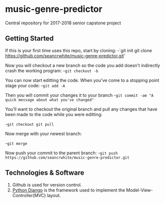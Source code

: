 # music-genre-predictor
Central repository for 2017-2018 senior capstone project


## Getting Started 

If this is your first time uses this repo, start by cloning: 
  -`git init
  git clone https://github.com/seancrwhite/music-genre-predictor.git'
  
  Now you will checkout a new branch so the code you add doesn't indirectly crash the working program:
-`git checkout -b`

You can now start editting the code. When you've come to a stopping point stage your code:
-`git add -A`


Then you will commit your changes it to your branch
-`git commit -am "A quick message about what you've changed"`


You'll want to checkout the original branch and pull any changes that have been made to the code while you were editting:

-`git checkout
git pull`


Now merge with your newest branch:

-`git merge`


Now push your commit to the parent branch:
-`git push https://github.com/seancrwhite/music-genre-predictor.git`

## Technologies & Software
1. Github is used for version control.
2. [Python Django](https://www.djangoproject.com/) is the framework used to implement the Model-View-Controller(MVC) layout.
